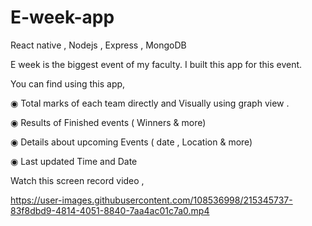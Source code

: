 # E-week-app
React native , Nodejs , Express , MongoDB

E week is the biggest event of my faculty.
I built this app for this event.

You can find using this app, 

◉ Total marks of each team directly and Visually using graph view .

◉ Results of Finished events ( Winners & more) 

◉ Details about upcoming Events ( date , Location & more)

◉ Last updated Time and Date 



Watch this screen record video ,  

https://user-images.githubusercontent.com/108536998/215345737-83f8dbd9-4814-4051-8840-7aa4ac01c7a0.mp4

